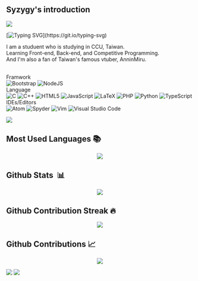 ## Syzygy's introduction

<img src = "https://komarev.com/ghpvc/?username=syzygy608&color=blueviolet">

[![Typing SVG](https://readme-typing-svg.herokuapp.com?color=%23F7B82D&size=30&duration=4000&vCenter=true&width=700&lines=Annin+Miru+My+Waifu!)](https://git.io/typing-svg)

I am a studuent who is studying in CCU, Taiwan. <br>
Learning Front-end, Back-end, and Competitive Programming. <br>
And I'm also a fan of Taiwan's famous vtuber, AnninMiru. <br><br>

Framwork<br>
![Bootstrap](https://img.shields.io/badge/bootstrap-%23563D7C.svg?style=for-the-badge&logo=bootstrap&logoColor=white)
![NodeJS](https://img.shields.io/badge/node.js-6DA55F?style=for-the-badge&logo=node.js&logoColor=white)
<br>
Language<br>
![C](https://img.shields.io/badge/c-%2300599C.svg?style=for-the-badge&logo=c&logoColor=white)
![C++](https://img.shields.io/badge/c++-%2300599C.svg?style=for-the-badge&logo=c%2B%2B&logoColor=white)
![HTML5](https://img.shields.io/badge/html5-%23E34F26.svg?style=for-the-badge&logo=html5&logoColor=white)
![JavaScript](https://img.shields.io/badge/javascript-%23323330.svg?style=for-the-badge&logo=javascript&logoColor=%23F7DF1E)
![LaTeX](https://img.shields.io/badge/latex-%23008080.svg?style=for-the-badge&logo=latex&logoColor=white)
![PHP](https://img.shields.io/badge/php-%23777BB4.svg?style=for-the-badge&logo=php&logoColor=white)
![Python](https://img.shields.io/badge/python-3670A0?style=for-the-badge&logo=python&logoColor=ffdd54)
![TypeScript](https://img.shields.io/badge/typescript-%23007ACC.svg?style=for-the-badge&logo=typescript&logoColor=white)
<br>
IDEs/Editors<br>
![Atom](https://img.shields.io/badge/Atom-%2366595C.svg?style=for-the-badge&logo=atom&logoColor=white)
![Spyder](https://img.shields.io/badge/Spyder-838485?style=for-the-badge&logo=spyder%20ide&logoColor=maroon)
![Vim](https://img.shields.io/badge/VIM-%2311AB00.svg?style=for-the-badge&logo=vim&logoColor=white)
![Visual Studio Code](https://img.shields.io/badge/Visual%20Studio%20Code-0078d7.svg?style=for-the-badge&logo=visual-studio-code&logoColor=white)


<img src="https://user-images.githubusercontent.com/73097560/115834477-dbab4500-a447-11eb-908a-139a6edaec5c.gif">

## Most Used Languages 📚

<p align='center'>
<img src = "https://github-readme-stats.vercel.app/api/top-langs/?username=syzygy608&layout=compact&theme=github_dark&hide_border=true">
</p>

## Github Stats &nbsp;📊

<p align='center'>
<img src = "https://github-readme-stats.vercel.app/api?username=syzygy608&show_icons=true&theme=github_dark&hide_border=true">
</p>

## Github Contribution Streak 🔥 

<p align='center'>
<img src = "https://github-readme-streak-stats.herokuapp.com?user=syzygy608&theme=black-ice&hide_border=true&date_format=M%20j%5B%2C%20Y%5D&hide_border=true">
</p>

## Github Contributions 📈

<p align='center'>
<img src = "https://activity-graph.herokuapp.com/graph?username=syzygy608&theme=react-dark&hide_border=true">
</p>

<img src="https://user-images.githubusercontent.com/73097560/115834477-dbab4500-a447-11eb-908a-139a6edaec5c.gif">

<img src = "https://truth.bahamut.com.tw/s01/202006/631a3ec42482de7335a272e39d1a7005.JPG">
